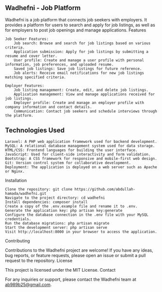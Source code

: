 ## Wadhefni - Job Platform

Wadhefni is a job platform that connects job seekers with employers. It provides a platform for users to search and apply for job listings, as well as for employers to post job openings and manage applications.
Features

    Job Seeker Features:
        Job search: Browse and search for job listings based on various criteria.
        Application submission: Apply for job listings by submitting a resume and cover letter.
        User profile: Create and manage a user profile with personal information, job preferences, and uploaded resume.
        Saved job listings: Save job listings for future reference.
        Job alerts: Receive email notifications for new job listings matching specified criteria.

    Employer Features:
        Job listing management: Create, edit, and delete job listings.
        Application management: View and manage applications received for job listings.
        Employer profile: Create and manage an employer profile with company information and contact details.
        Communication: Contact job seekers and schedule interviews through the platform.

## Technologies Used

    Laravel: A PHP web application framework used for backend development.
    MySQL: A relational database management system used for data storage.
    HTML/CSS: Frontend languages for building the user interface.
    JavaScript: Used for client-side interactivity and form validation.
    Bootstrap: A CSS framework for responsive and mobile-first web design.
    Git: Version control system for collaborative development.
    Deployment: The application is deployed on a web server such as Apache or Nginx.

Installation

    Clone the repository: git clone https://github.com/abdullah-hamada/wadhefni.git
    Navigate to the project directory: cd wadhefni
    Install dependencies: composer install
    Create a copy of the .env.example file and rename it to .env.
    Generate the application key: php artisan key:generate
    Configure the database connection in the .env file with your MySQL credentials.
    Run the database migrations: php artisan migrate
    Start the development server: php artisan serve
    Visit http://localhost:8000 in your browser to access the application.

Contributing

Contributions to the Wadhefni project are welcome! If you have any ideas, bug reports, or feature requests, please open an issue or submit a pull request to the repository.
License

This project is licensed under the MIT License.
Contact

For any inquiries or support, please contact the Wadhefni team at ab989b25@gmail.com.
